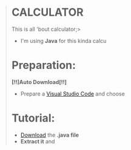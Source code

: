 ># CALCULATOR
> This is all 'bout calculator;>
>- I'm using **Java** for this kinda calcu
>
># Preparation:
> **[!!]Auto Download[!!]**
>- Prepare a [Visual Studio Code](https://code.visualstudio.com/download) and choose 
>
># Tutorial:
>- [Download](https://github.com/LOLsphinx/CALjed/archive/refs/heads/main.zip) the **.java file**
>- **Extract it** and 
